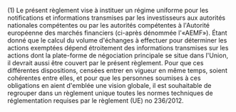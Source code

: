 (1) Le présent règlement vise à instituer un régime uniforme pour les notifications et informations transmises par les investisseurs aux autorités nationales compétentes ou par les autorités compétentes à l'Autorité européenne des marchés financiers (ci-après dénommée l'«AEMF»). Étant donné que le calcul du volume d'échanges à effectuer pour déterminer les actions exemptées dépend étroitement des informations transmises sur les actions dont la plate-forme de négociation principale se situe dans l'Union, il devrait aussi être couvert par le présent règlement. Pour que ces différentes dispositions, censées entrer en vigueur en même temps, soient cohérentes entre elles, et pour que les personnes soumises à ces obligations en aient d'emblée une vision globale, il est souhaitable de regrouper dans un règlement unique toutes les normes techniques de réglementation requises par le règlement (UE) no 236/2012.